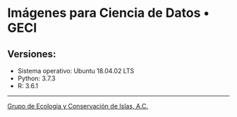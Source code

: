 # Imágenes para Ciencia de Datos • GECI

## Versiones:

- Sistema operativo: Ubuntu 18.04.02 LTS
- Python: 3.7.3
- R: 3.6.1

---

[Grupo de Ecología y Conservación de Islas, A.C.](https://www.islas.org.mx/)
